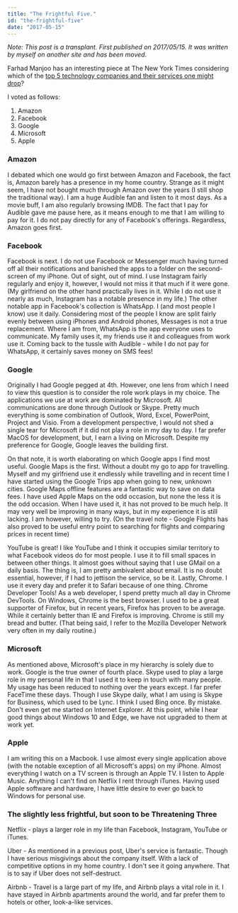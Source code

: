 ```yaml
---
title: "The Frightful Five."
id: "the-frightful-five"
date: "2017-05-15"
---
```


*Note: This post is a transplant. First published on 2017/05/15. It was written by myself on another site and has been moved.*

Farhad Manjoo has an interesting piece at The New York Times considering which of the [top 5 technology companies and their services one might drop](https://www.nytimes.com/interactive/2017/05/10/technology/Ranking-Apple-Amazon-Facebook-Microsoft-Google.html)?

I voted as follows:

1. Amazon
2. Facebook
3. Google
4. Microsoft
5. Apple

### Amazon

I debated which one would go first between Amazon and Facebook, the fact is, Amazon barely has a presence in my home country. Strange as it might seem, I have not bought much through Amazon over the years (I still shop the traditional way). I am a huge Audible fan and listen to it most days. As a movie buff, I am also regularly browsing IMDB. The fact that I pay for Audible gave me pause here, as it means enough to me that I am willing to pay for it. I do not pay directly for any of Facebook's offerings. Regardless, Amazon goes first.

### Facebook

Facebook is next. I do not use Facebook or Messenger much having turned off all their notifications and banished the apps to a folder on the second-screen of my iPhone. Out of sight, out of mind. I use Instagram fairly regularly and enjoy it, however, I would not miss it that much if it were gone. (My girlfriend on the other hand practically lives in it. While I do not use it nearly as much, Instagram has a notable presence in my life.) The other notable app in Facebook's collection is WhatsApp. I (and most people I know) use it daily. Considering most of the people I know are split fairly evenly between using iPhones and Android phones, Messages is not a true replacement. Where I am from, WhatsApp is the app everyone uses to communicate. My family uses it, my friends use it and colleagues from work use it. Coming back to the tussle with Audible - while I do not pay for WhatsApp, it certainly saves money on SMS fees!

### Google

Originally I had Google pegged at 4th. However, one lens from which I need to view this question is to consider the role work plays in my choice. The applications we use at work are dominated by Microsoft. All communications are done through Outlook or Skype. Pretty much everything is some combination of Outlook, Word, Excel, PowerPoint, Project and Visio. From a development perspective, I would not shed a single tear for Microsoft if it did not play a role in my day to day. I far prefer MacOS for development, but, I earn a living on Microsoft. Despite my preference for Google, Google leaves the building first.

On that note, it is worth elaborating on which Google apps I find most useful. Google Maps is the first. Without a doubt my go to app for travelling. Myself and my girlfriend use it endlessly while travelling and in recent time I have started using the Google Trips app when going to new, unknown cities. Google Maps offline features are a fantastic way to save on data fees. I have used Apple Maps on the odd occasion, but none the less it is the odd occasion. When I have used it, it has not proved to be much help. It may very well be improving in many ways, but in my experience it is still lacking. I am however, willing to try. (On the travel note - Google Flights has also proved to be useful entry point to searching for flights and comparing prices in recent time)

YouTube is great! I like YouTube and I think it occupies similar territory to what Facebook videos do for most people. I use it to fill small spaces in between other things. It almost goes without saying that I use GMail on a daily basis. The thing is, I am pretty ambivalent about email. It is no doubt essential, however, if I had to jettison the service, so be it. Lastly, Chrome. I use it every day and prefer it to Safari because of one thing. Chrome Developer Tools! As a web developer, I spend pretty much all day in Chrome DevTools. On Windows, Chrome is the best browser. I used to be a great supporter of Firefox, but in recent years, Firefox has proven to be average. While it certainly better than IE and Firefox is improving. Chrome is still my bread and butter. (That being said, I refer to the Mozilla Developer Network very often in my daily routine.)

### Microsoft

As mentioned above, Microsoft's place in my hierarchy is solely due to work. Google is the true owner of fourth place. Skype used to play a large role in my personal life in that I used it to keep in touch with many people. My usage has been reduced to nothing over the years except. I far prefer FaceTime these days. Though I use Skype daily, what I am using is Skype for Business, which used to be Lync. I think I used Bing once. By mistake. Don't even get me started on Internet Explorer. At this point, while I hear good things about Windows 10 and Edge, we have not upgraded to them at work yet.

### Apple

I am writing this on a Macbook. I use almost every single application above (with the notable exception of all Microsoft's apps) on my iPhone. Almost everything I watch on a TV screen is through an Apple TV. I listen to Apple Music. Anything I can't find on Netflix I rent through iTunes. Having used Apple software and hardware, I have little desire to ever go back to Windows for personal use.

### The slightly less frightful, but soon to be Threatening Three

Netflix - plays a larger role in my life than Facebook, Instagram, YouTube or iTunes.

Uber - As mentioned in a previous post, Uber's service is fantastic. Though I have serious misgivings about the company itself. With a lack of competitive options in my home country. I don't see it going anywhere. That is to say if Uber does not self-destruct.

Airbnb - Travel is a large part of my life, and Airbnb plays a vital role in it. I have stayed in Airbnb apartments around the world, and far prefer them to hotels or other, look-a-like services.